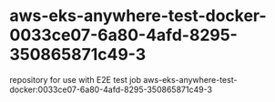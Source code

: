 # aws-eks-anywhere-test-docker-0033ce07-6a80-4afd-8295-350865871c49-3
repository for use with E2E test job aws-eks-anywhere-test-docker:0033ce07-6a80-4afd-8295-350865871c49-3
